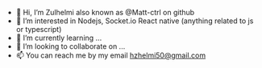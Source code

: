 - 👋 Hi, I’m Zulhelmi also known as @Matt-ctrl on github
- 👀 I’m interested in Nodejs, Socket.io React native (anything related to js or typescript)
- 🌱 I’m currently learning ...
- 💞️ I’m looking to collaborate on ...
- 📫 You can reach me by my email hzhelmi50@gmail.com

<!---
Matt-ctrl/Matt-ctrl is a ✨ special ✨ repository because its `README.md` (this file) appears on your GitHub profile.
You can click the Preview link to take a look at your changes.
--->
